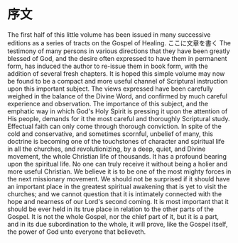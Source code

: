 # 序文
The first half of this little volume has been issued in many successive editions as a series of tracts on the Gospel of Healing.
ここに文章を書く
The testimony of many persons in various directions that they have been greatly blessed of God, and the desire often expressed to have them in permanent form, has induced the author to re-issue them in book form, with the addition of several fresh chapters.
It is hoped this simple volume may now be found to be a compact and more useful channel of Scriptural instruction upon this important subject.
The views expressed have been carefully weighed in the balance of the Divine Word, and confirmed by much careful experience and observation. The importance of this subject, and the emphatic way in which God's Holy Spirit is pressing it upon the attention of His people, demands for it the most careful and thoroughly Scriptural study. Effectual faith can only come through thorough conviction. In spite of the cold and conservative, and sometimes scornful, unbelief of many, this doctrine is becoming one of the touchstones of character and spiritual life in all the churches, and revolutionizing, by a deep, quiet, and Divine movement, the whole Christian life of thousands. It has a profound bearing upon the spiritual life. No one can truly receive it without being a holier and more useful Christian. We believe it is to be one of the most mighty forces in the next missionary movement. We should not be surprised if it should have an important place in the greatest spiritual awakening that is yet to visit the churches; and we cannot question that it is intimately connected with the hope and nearness of our Lord's second coming. It is most important that it should be ever held in its true place in relation to the other parts of the Gospel. It is not the whole Gospel, nor the chief part of it, but it is a part, and in its due subordination to the whole, it will prove, like the Gospel itself, the power of God unto everyone that believeth.
